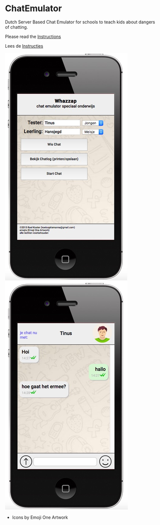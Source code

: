 # ChatEmulator
Dutch Server Based Chat Emulator for schools to teach kids about dangers of chatting.

Please read the [Instructions](/_INSTRUCTIONS.txt)

Lees de [Instructies](/_INSTRUCTIES.txt)


![Screenshot 1](/images/screenshot_1.jpg?raw=true "Screenshot 1")![Screenshot 2](/images/screenshot_2.jpg?raw=true "Screenshot 2")


- Icons by Emoji One Artwork

